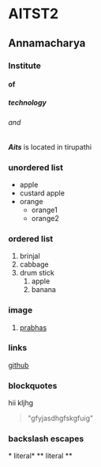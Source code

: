 # AITST2
## Annamacharya 
### Institute
#### of
##### technology
###### and

___Aits___ is located in tirupathi

### unordered list
* apple
* custard apple
* orange
  * orange1
  * orange2

### ordered list
1. brinjal
2. cabbage
3. drum stick
   1. apple
   2. banana

### image
1. [prabhas](https://th.thgim.com/entertainment/movies/f4i6ly/article30920692.ece/alternates/FREE_435/prabhas)

### links
[github](https://github.com/KrishnaVenkataPathi/AITST2/edit/master/README.md)

### blockquotes
hii kljhg
> "gfyjasdhgfskgfuig"
### backslash escapes
\* literal\*
\** literal \**
